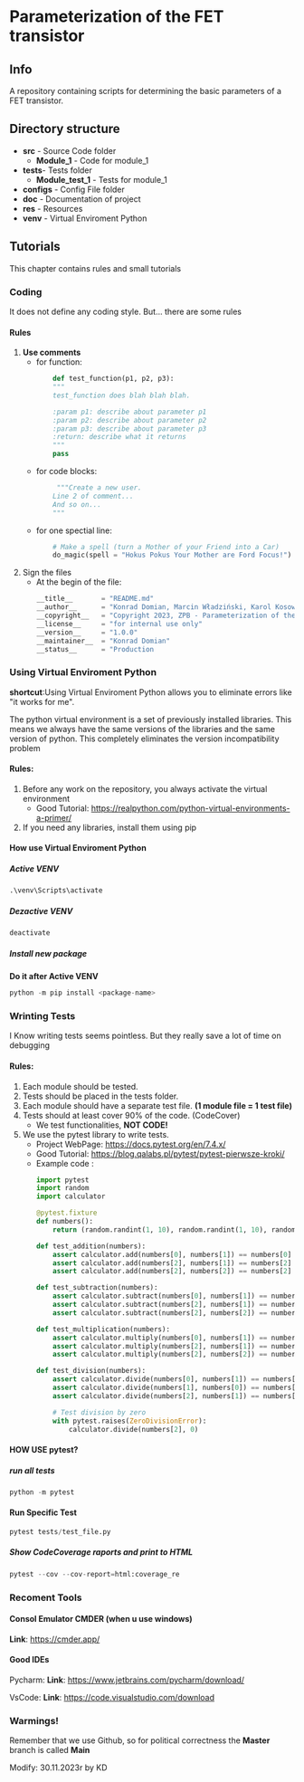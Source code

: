# Parameterization of the FET transistor

## Info
A repository containing scripts for determining the basic parameters of a FET transistor.

## Directory structure

* **src**  - Source Code folder
    * **Module_1** - Code for module_1
* **tests**- Tests folder
    * **Module_test_1** - Tests for module_1
* **configs** - Config File folder
* **doc**  - Documentation of project
* **res**  - Resources 
* **venv** - Virtual Enviroment Python

## Tutorials
This chapter contains rules and small tutorials

### Coding
It does not define any coding style. But... there are some rules

#### Rules
1. **Use comments**
    * for function:
        ```python
            def test_function(p1, p2, p3):
            """
            test_function does blah blah blah.

            :param p1: describe about parameter p1
            :param p2: describe about parameter p2
            :param p3: describe about parameter p3
            :return: describe what it returns
            """ 
            pass
        ```
    * for code blocks:
        ```python
             """Create a new user.
            Line 2 of comment...
            And so on... 
            """
        ```
    * for one spectial line:
        ```python
            # Make a spell (turn a Mother of your Friend into a Car)
            do_magic(spell = "Hokus Pokus Your Mother are Ford Focus!")
        ```
2. Sign the files
    * At the begin of the file:
        ```python
        __title__       = "README.md"                                                               # filen/module name
        __author__      = "Konrad Domian, Marcin Władziński, Karol Kosowski, Maciej Mikulski"       # all of us
        __copyright__   = "Copyright 2023, ZPB - Parameterization of the FET transistor team"       # copyrights
        __license__     = "for internal use only"                                                   # licence
        __version__     = "1.0.0"                                                                   # version (can be a date)
        __maintainer__  = "Konrad Domian"                                                           # Who works at that specifc file
        __status__      = "Production
        ```


### Using Virtual Enviroment Python
**shortcut**:Using Virtual Enviroment Python allows you to eliminate errors like "it works for me".

The python virtual environment is a set of previously installed libraries. This means we always have the same versions of the libraries and the same version of python. This completely eliminates the version incompatibility problem

#### Rules:
1. Before any work on the repository, you always activate the virtual environment
    * Good Tutorial: https://realpython.com/python-virtual-environments-a-primer/
2. If you need any libraries, install them using pip

#### How use Virtual Enviroment Python

##### Active VENV
``` python
.\venv\Scripts\activate
```
##### Dezactive VENV
``` python
deactivate
```
##### Install new package
**Do it after Active VENV**
``` python
python -m pip install <package-name>
```


### Wrinting Tests
I Know writing tests seems pointless. But they really save a lot of time on debugging
#### Rules:
1. Each module should be tested. 
2. Tests should be placed in the tests folder.
3. Each module should have a separate test file. **(1 module file = 1 test file)**
3. Tests should at least cover 90% of the code. (CodeCover)
    * We test functionalities, **NOT CODE!**
4. We use the pytest library to write tests.
    * Project WebPage: https://docs.pytest.org/en/7.4.x/
    * Good Tutorial: https://blog.qalabs.pl/pytest/pytest-pierwsze-kroki/
    * Example code :
        ``` python
        import pytest
        import random
        import calculator

        @pytest.fixture
        def numbers():
            return (random.randint(1, 10), random.randint(1, 10), random.random.randint(1, 10))

        def test_addition(numbers):
            assert calculator.add(numbers[0], numbers[1]) == numbers[0] + numbers[1]
            assert calculator.add(numbers[2], numbers[1]) == numbers[2] + numbers[1]
            assert calculator.add(numbers[2], numbers[2]) == numbers[2] + numbers[2]

        def test_subtraction(numbers):
            assert calculator.subtract(numbers[0], numbers[1]) == numbers[0] - numbers[1]
            assert calculator.subtract(numbers[2], numbers[1]) == numbers[2] - numbers[1]
            assert calculator.subtract(numbers[2], numbers[2]) == numbers[2] - numbers[2]

        def test_multiplication(numbers):
            assert calculator.multiply(numbers[0], numbers[1]) == numbers[0] * numbers[1]
            assert calculator.multiply(numbers[2], numbers[1]) == numbers[2] * numbers[1]
            assert calculator.multiply(numbers[2], numbers[2]) == numbers[2] * numbers[1]

        def test_division(numbers):
            assert calculator.divide(numbers[0], numbers[1]) == numbers[0]/numbers[1]
            assert calculator.divide(numbers[1], numbers[0]) == numbers[1]/numbers[0]
            assert calculator.divide(numbers[2], numbers[1]) == numbers[2]/numbers[1]

            # Test division by zero
            with pytest.raises(ZeroDivisionError):
                calculator.divide(numbers[2], 0)
        ```

#### HOW USE pytest?
##### run all tests
``` python
python -m pytest
```
#### Run Specific Test
``` python
pytest tests/test_file.py
```
##### Show CodeCoverage raports and print to HTML
``` python
pytest --cov --cov-report=html:coverage_re
```

### Recoment Tools

#### Consol Emulator CMDER (when u use windows)
**Link**: https://cmder.app/

#### Good IDEs
Pycharm:
**Link**: https://www.jetbrains.com/pycharm/download/

VsCode:
**Link**: https://code.visualstudio.com/download

### **Warmings!**
Remember that we use Github, so for political correctness the **Master** branch is called **Main**

Modify: 30.11.2023r by KD